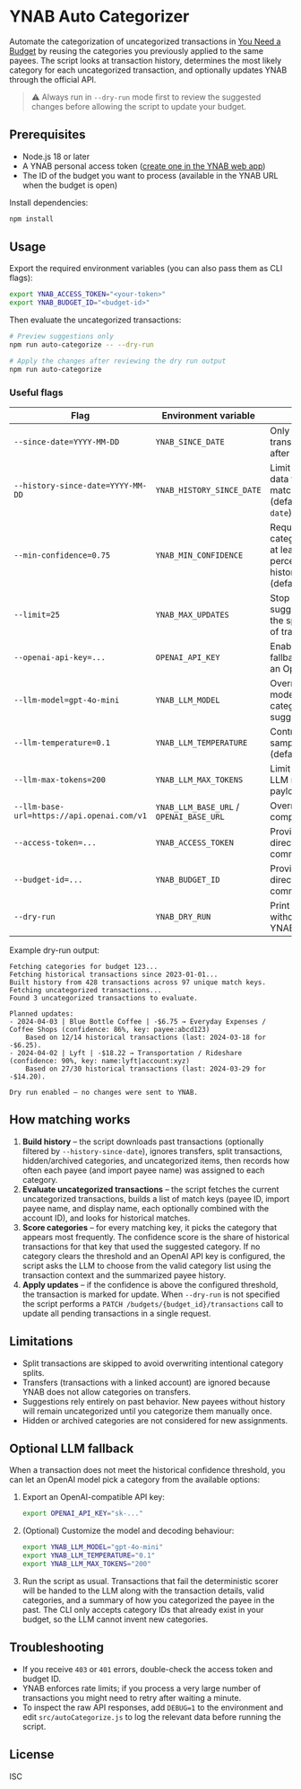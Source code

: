 # YNAB Auto Categorizer

Automate the categorization of uncategorized transactions in [You Need a Budget](https://www.ynab.com/) by reusing the categories
you previously applied to the same payees. The script looks at transaction history, determines the most likely category for each
uncategorized transaction, and optionally updates YNAB through the official API.

> ⚠️ Always run in `--dry-run` mode first to review the suggested changes before allowing the script to update your budget.

## Prerequisites

- Node.js 18 or later
- A YNAB personal access token ([create one in the YNAB web app](https://app.ynab.com/settings/developer))
- The ID of the budget you want to process (available in the YNAB URL when the budget is open)

Install dependencies:

```bash
npm install
```

## Usage

Export the required environment variables (you can also pass them as CLI flags):

```bash
export YNAB_ACCESS_TOKEN="<your-token>"
export YNAB_BUDGET_ID="<budget-id>"
```

Then evaluate the uncategorized transactions:

```bash
# Preview suggestions only
npm run auto-categorize -- --dry-run

# Apply the changes after reviewing the dry run output
npm run auto-categorize
```

### Useful flags

| Flag | Environment variable | Description |
| ---- | -------------------- | ----------- |
| `--since-date=YYYY-MM-DD` | `YNAB_SINCE_DATE` | Only inspect transactions created after the given date. |
| `--history-since-date=YYYY-MM-DD` | `YNAB_HISTORY_SINCE_DATE` | Limit the historical data that feeds the matching engine (defaults to `--since-date`). |
| `--min-confidence=0.75` | `YNAB_MIN_CONFIDENCE` | Require the chosen category to appear in at least the given percentage of historical matches (default `0.6`). |
| `--limit=25` | `YNAB_MAX_UPDATES` | Stop after suggesting/processing the specified number of transactions. |
| `--openai-api-key=...` | `OPENAI_API_KEY` | Enable the LLM fallback by providing an OpenAI API key. |
| `--llm-model=gpt-4o-mini` | `YNAB_LLM_MODEL` | Override the OpenAI model used for categorization suggestions. |
| `--llm-temperature=0.1` | `YNAB_LLM_TEMPERATURE` | Control the LLM sampling temperature (default `0.1`). |
| `--llm-max-tokens=200` | `YNAB_LLM_MAX_TOKENS` | Limit the size of the LLM response payload. |
| `--llm-base-url=https://api.openai.com/v1` | `YNAB_LLM_BASE_URL` / `OPENAI_BASE_URL` | Override the OpenAI-compatible endpoint. |
| `--access-token=...` | `YNAB_ACCESS_TOKEN` | Provide the token directly on the command line. |
| `--budget-id=...` | `YNAB_BUDGET_ID` | Provide the budget ID directly on the command line. |
| `--dry-run` | `YNAB_DRY_RUN` | Print planned updates without touching YNAB. |

Example dry-run output:

```
Fetching categories for budget 123...  
Fetching historical transactions since 2023-01-01...  
Built history from 428 transactions across 97 unique match keys.  
Fetching uncategorized transactions...  
Found 3 uncategorized transactions to evaluate.

Planned updates:
- 2024-04-03 | Blue Bottle Coffee | -$6.75 → Everyday Expenses / Coffee Shops (confidence: 86%, key: payee:abcd123)
    Based on 12/14 historical transactions (last: 2024-03-18 for -$6.25).
- 2024-04-02 | Lyft | -$18.22 → Transportation / Rideshare (confidence: 90%, key: name:lyft|account:xyz)
    Based on 27/30 historical transactions (last: 2024-03-29 for -$14.20).

Dry run enabled — no changes were sent to YNAB.
```

## How matching works

1. **Build history** – the script downloads past transactions (optionally filtered by `--history-since-date`), ignores transfers,
   split transactions, hidden/archived categories, and uncategorized items, then records how often each payee (and import payee name)
   was assigned to each category.
2. **Evaluate uncategorized transactions** – the script fetches the current uncategorized transactions, builds a list of match keys
   (payee ID, import payee name, and display name, each optionally combined with the account ID), and looks for historical matches.
3. **Score categories** – for every matching key, it picks the category that appears most frequently. The confidence score is the
   share of historical transactions for that key that used the suggested category. If no category clears the threshold and an
   OpenAI API key is configured, the script asks the LLM to choose from the valid category list using the transaction context and
   the summarized payee history.
4. **Apply updates** – if the confidence is above the configured threshold, the transaction is marked for update. When `--dry-run`
   is not specified the script performs a `PATCH /budgets/{budget_id}/transactions` call to update all pending transactions in a
   single request.

## Limitations

- Split transactions are skipped to avoid overwriting intentional category splits.
- Transfers (transactions with a linked account) are ignored because YNAB does not allow categories on transfers.
- Suggestions rely entirely on past behavior. New payees without history will remain uncategorized until you categorize them
  manually once.
- Hidden or archived categories are not considered for new assignments.

## Optional LLM fallback

When a transaction does not meet the historical confidence threshold, you can let an OpenAI model pick a category from the
available options:

1. Export an OpenAI-compatible API key:

   ```bash
   export OPENAI_API_KEY="sk-..."
   ```

2. (Optional) Customize the model and decoding behaviour:

   ```bash
   export YNAB_LLM_MODEL="gpt-4o-mini"
   export YNAB_LLM_TEMPERATURE="0.1"
   export YNAB_LLM_MAX_TOKENS="200"
   ```

3. Run the script as usual. Transactions that fail the deterministic scorer will be handed to the LLM along with the transaction
   details, valid categories, and a summary of how you categorized the payee in the past. The CLI only accepts category IDs that
   already exist in your budget, so the LLM cannot invent new categories.

## Troubleshooting

- If you receive `403` or `401` errors, double-check the access token and budget ID.
- YNAB enforces rate limits; if you process a very large number of transactions you might need to retry after waiting a minute.
- To inspect the raw API responses, add `DEBUG=1` to the environment and edit `src/autoCategorize.js` to log the relevant data
  before running the script.

## License

ISC

